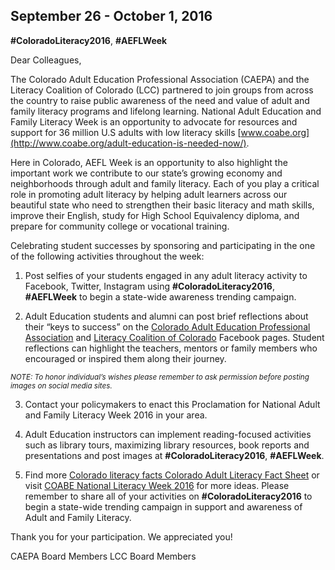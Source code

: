 ## September 26 - October 1, 2016
**\#ColoradoLiteracy2016**, **\#AEFLWeek**

Dear Colleagues,

The Colorado Adult Education Professional Association (CAEPA) and the Literacy Coalition of Colorado (LCC) partnered to join groups from across the country to raise public awareness of the need and value of adult and family literacy programs and lifelong learning. National Adult Education and Family Literacy Week is an opportunity to advocate for resources and support for 36 million U.S adults with low literacy skills [www.coabe.org](http://www.coabe.org/adult-education-is-needed-now/).

Here in Colorado, AEFL Week is an opportunity to also highlight the important work we contribute to our state’s growing economy and neighborhoods through adult and family literacy. Each of you play a critical role in promoting adult literacy by helping adult learners across our beautiful state who need to strengthen their basic literacy and math skills, improve their English, study for High School Equivalency diploma, and prepare for community college or vocational training.

Celebrating student successes by sponsoring and participating in the one of the following activities throughout the week:

1. Post selfies of your students engaged in any adult literacy activity to Facebook, Twitter, Instagram using **\#ColoradoLiteracy2016**, **\#AEFLWeek** to begin a state-wide awareness trending campaign.

2. Adult Education students and alumni can post brief reflections about their “keys to success” on the [Colorado Adult Education Professional Association](https://www.facebook.com/caepa.co/) and [Literacy Coalition of Colorado](https://www.facebook.com/Literacy-Coalition-of-Colorado-251935441595829/) Facebook pages. Student reflections can highlight the teachers, mentors or family members who encouraged or inspired them along their journey.

 <small>*NOTE: To honor individual’s wishes please remember to ask permission before posting images on social media sites.*</small>

3. Contact your policymakers to enact this Proclamation for National Adult and Family Literacy Week 2016 in your area.

4. Adult Education instructors can implement reading-focused activities such as library tours, maximizing
library resources, book reports and presentations and post images at **\#ColoradoLiteracy2016**, **\#AEFLWeek**.

5. Find more [Colorado literacy facts Colorado Adult Literacy Fact Sheet](http://www.caepa.org/fact-sheets/) or visit [COABE National Literacy Week 2016](http://www.coabe.org/aefl-week) for more ideas. Please remember to share all of your activities on **#ColoradoLiteracy2016** to begin a state-wide trending campaign in support and awareness of Adult and Family Literacy.  

Thank you for your participation. We appreciated you!

CAEPA Board Members
LCC Board Members
